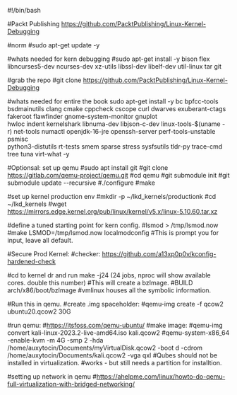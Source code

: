 #!/bin/bash

#Packt Publishing https://github.com/PacktPublishing/Linux-Kernel-Debugging

#norm
#sudo apt-get update -y 

#whats needed for kern debugging
#sudo apt-get install -y bison flex libncurses5-dev ncurses-dev xz-utils libssl-dev libelf-dev util-linux tar git

#grab the repo
#git clone https://github.com/PacktPublishing/Linux-Kernel-Debugging

#whats needed for entire the book
sudo apt-get install -y bc bpfcc-tools bsdmainutils clang cmake cppcheck cscope curl dwarves exuberant-ctags fakeroot flawfinder gnome-system-monitor gnuplot \
hwloc indent kernelshark libnuma-dev libjson-c-dev linux-tools-$(uname -r) net-tools numactl openjdk-16-jre openssh-server perf-tools-unstable psmisc \
python3-distutils rt-tests smem sparse stress sysfsutils tldr-py trace-cmd tree tuna virt-what -y

#Optionsal: set up qemu
#sudo apt install git
#git clone https://gitlab.com/qemu-project/qemu.git
#cd qemu
#git submodule init
#git submodule update --recursive
#./configure
#make

#set up kernel production env 
#mkdir -p ~/lkd_kernels/productionk
#cd ~/lkd_kernels
#wget https://mirrors.edge.kernel.org/pub/linux/kernel/v5.x/linux-5.10.60.tar.xz

#define a tuned starting point for kern config. 
#lsmod > /tmp/lsmod.now
#make LSMOD=/tmp/lsmod.now localmodconfig
#This is prompt you for input, leave all default.

#Secure Prod Kernel:
#checker: https://github.com/a13xp0p0v/kconfig-hardened-check

#cd to kernel dr and run
make -j24 (24 jobs, nproc will show available cores. double this number)
#This will create a bzImage. 
#BUILD   arch/x86/boot/bzImage
#vmlinux  houses all the symbolic information.

#Run this in qemu.
#create .img spaceholder:
#qemu-img create -f qcow2 ubuntu20.qcow2 30G

#run qemu:
#https://itsfoss.com/qemu-ubuntu/
#make image:
#qemu-img convert kali-linux-2023.2-live-amd64.iso kali.qcow2
#qemu-system-x86_64 -enable-kvm -m 4G -smp 2 -hda /home/auxytocin/Documents/myVirtualDisk.qcow2 -boot d -cdrom /home/auxytocin/Documents/kali.qcow2 -vga qxl
#Qubes should not be installed in virtualization. 
#works - but still needs a partition for installtion. 

#setting up network in qemu
#https://ahelpme.com/linux/howto-do-qemu-full-virtualization-with-bridged-networking/
